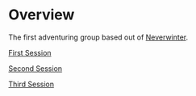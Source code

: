 # Overview

The first adventuring group based out of [Neverwinter](../background/urbs.md).

[First Session](first.md)

[Second Session](second.md)

[Third Session](third.md)